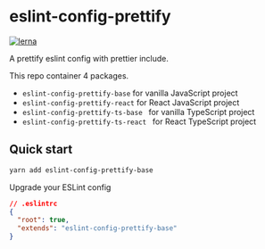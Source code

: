 # eslint-config-prettify

[![lerna](https://img.shields.io/badge/maintained%20with-lerna-cc00ff.svg)](https://lerna.js.org/)

A prettify eslint config with prettier include.

This repo container 4 packages.

- `eslint-config-prettify-base` for vanilla JavaScript project
- `eslint-config-prettify-react` for React JavaScript project
- `eslint-config-prettify-ts-base ` for vanilla TypeScript project
- `eslint-config-prettify-ts-react ` for React TypeScript project

## Quick start

```bash
yarn add eslint-config-prettify-base
```

Upgrade your ESLint config

```json
// .eslintrc
{
  "root": true,
  "extends": "eslint-config-prettify-base"
}
```
